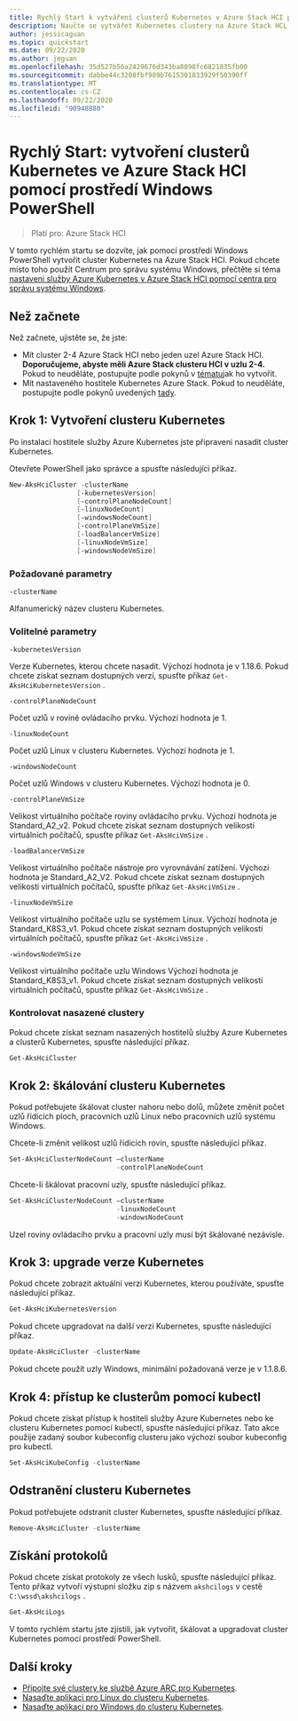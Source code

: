 ```yaml
---
title: Rychlý Start k vytváření clusterů Kubernetes v Azure Stack HCI pomocí prostředí Windows PowerShell
description: Naučte se vytvářet Kubernetes clustery na Azure Stack HCL pomocí Windows PowerShellu.
author: jessicaguan
ms.topic: quickstart
ms.date: 09/22/2020
ms.author: jeguan
ms.openlocfilehash: 35d527b56a2429676d343ba8098fc6821835fb00
ms.sourcegitcommit: dabbe44c3208fbf989b7615301833929f50390ff
ms.translationtype: MT
ms.contentlocale: cs-CZ
ms.lasthandoff: 09/22/2020
ms.locfileid: "90948880"
---
```

# <a name="quickstart-create-kubernetes-clusters-on-azure-stack-hci-using-windows-powershell"></a>Rychlý Start: vytvoření clusterů Kubernetes ve Azure Stack HCI pomocí prostředí Windows PowerShell

> Platí pro: Azure Stack HCI

V tomto rychlém startu se dozvíte, jak pomocí prostředí Windows PowerShell vytvořit cluster Kubernetes na Azure Stack HCI. Pokud chcete místo toho použít Centrum pro správu systému Windows, přečtěte si téma [nastavení služby Azure Kubernetes v Azure Stack HCI pomocí centra pro správu systému Windows](setup.md).

## <a name="before-you-begin"></a>Než začnete

Než začnete, ujistěte se, že jste:

- Mít cluster 2-4 Azure Stack HCI nebo jeden uzel Azure Stack HCI. **Doporučujeme, abyste měli Azure Stack clusteru HCI v uzlu 2-4.** Pokud to neuděláte, postupujte podle pokynů v [tématu](./system-requirements.md)jak ho vytvořit.
- Mít nastaveného hostitele Kubernetes Azure Stack. Pokud to neuděláte, postupujte podle pokynů uvedených [tady](./setup-powershell.md).

## <a name="step-1-create-a-kubernetes-cluster"></a>Krok 1: Vytvoření clusteru Kubernetes

Po instalaci hostitele služby Azure Kubernetes jste připraveni nasadit cluster Kubernetes.

Otevřete PowerShell jako správce a spusťte následující příkaz.

   ```powershell
   New-AksHciCluster -clusterName
                    [-kubernetesVersion]
                    [-controlPlaneNodeCount]
                    [-linuxNodeCount]
                    [-windowsNodeCount]
                    [-controlPlaneVmSize]
                    [-loadBalancerVmSize]
                    [-linuxNodeVmSize]
                    [-windowsNodeVmSize]
   ```

### <a name="required-parameters"></a>Požadované parametry

`-clusterName`

Alfanumerický název clusteru Kubernetes.

### <a name="optional-parameters"></a>Volitelné parametry

`-kubernetesVersion`

Verze Kubernetes, kterou chcete nasadit. Výchozí hodnota je v 1.18.6. Pokud chcete získat seznam dostupných verzí, spusťte příkaz `Get-AksHciKubernetesVersion` .

`-controlPlaneNodeCount`

Počet uzlů v rovině ovládacího prvku. Výchozí hodnota je 1.

`-linuxNodeCount`

Počet uzlů Linux v clusteru Kubernetes. Výchozí hodnota je 1.

`-windowsNodeCount`

Počet uzlů Windows v clusteru Kubernetes. Výchozí hodnota je 0.

`-controlPlaneVmSize`

Velikost virtuálního počítače roviny ovládacího prvku. Výchozí hodnota je Standard_A2_v2. Pokud chcete získat seznam dostupných velikostí virtuálních počítačů, spusťte příkaz `Get-AksHciVmSize` .

`-loadBalancerVmSize`

Velikost virtuálního počítače nástroje pro vyrovnávání zatížení. Výchozí hodnota je Standard_A2_V2. Pokud chcete získat seznam dostupných velikostí virtuálních počítačů, spusťte příkaz `Get-AksHciVmSize` .

`-linuxNodeVmSize`

Velikost virtuálního počítače uzlu se systémem Linux. Výchozí hodnota je Standard_K8S3_v1. Pokud chcete získat seznam dostupných velikostí virtuálních počítačů, spusťte příkaz `Get-AksHciVmSize` .

`-windowsNodeVmSize`

Velikost virtuálního počítače uzlu Windows Výchozí hodnota je Standard_K8S3_v1. Pokud chcete získat seznam dostupných velikostí virtuálních počítačů, spusťte příkaz `Get-AksHciVmSize` .

### <a name="check-your-deployed-clusters"></a>Kontrolovat nasazené clustery

Pokud chcete získat seznam nasazených hostitelů služby Azure Kubernetes a clusterů Kubernetes, spusťte následující příkaz.

```powershell
Get-AksHciCluster
```

## <a name="step-2-scale-a-kubernetes-cluster"></a>Krok 2: škálování clusteru Kubernetes

Pokud potřebujete škálovat cluster nahoru nebo dolů, můžete změnit počet uzlů řídicích ploch, pracovních uzlů Linux nebo pracovních uzlů systému Windows.

Chcete-li změnit velikost uzlů řídicích rovin, spusťte následující příkaz.

```powershell
Set-AksHciClusterNodeCount –clusterName
                           -controlPlaneNodeCount
```

Chcete-li škálovat pracovní uzly, spusťte následující příkaz.

```powershell
Set-AksHciClusterNodeCount –clusterName
                           -linuxNodeCount
                           -windowsNodeCount
```

Uzel roviny ovládacího prvku a pracovní uzly musí být škálované nezávisle.

## <a name="step-3-upgrade-kubernetes-version"></a>Krok 3: upgrade verze Kubernetes

Pokud chcete zobrazit aktuální verzi Kubernetes, kterou používáte, spusťte následující příkaz.

```powershell
Get-AksHciKubernetesVersion
```

Pokud chcete upgradovat na další verzi Kubernetes, spusťte následující příkaz.

```powershell
Update-AksHciCluster -clusterName
```

Pokud chcete použít uzly Windows, minimální požadovaná verze je v 1.1.8.6.

## <a name="step-4-access-your-clusters-using-kubectl"></a>Krok 4: přístup ke clusterům pomocí kubectl

Pokud chcete získat přístup k hostiteli služby Azure Kubernetes nebo ke clusteru Kubernetes pomocí kubectl, spusťte následující příkaz. Tato akce použije zadaný soubor kubeconfig clusteru jako výchozí soubor kubeconfig pro kubectl.

```powershell
Set-AksHciKubeConfig -clusterName
```

## <a name="delete-a-kubernetes-cluster"></a>Odstranění clusteru Kubernetes

Pokud potřebujete odstranit cluster Kubernetes, spusťte následující příkaz.

```powershell
Remove-AksHciCluster -clusterName
```

## <a name="get-logs"></a>Získání protokolů

Pokud chcete získat protokoly ze všech lusků, spusťte následující příkaz. Tento příkaz vytvoří výstupní složku zip s názvem `akshcilogs` v cestě `C:\wssd\akshcilogs` .

```powershell
Get-AksHciLogs
```

V tomto rychlém startu jste zjistili, jak vytvořit, škálovat a upgradovat cluster Kubernetes pomocí prostředí PowerShell.

## <a name="next-steps"></a>Další kroky

- [Připojte své clustery ke službě Azure ARC pro Kubernetes](./connect-to-arc.md).
- [Nasaďte aplikaci pro Linux do clusteru Kubernetes](./deploy-linux-application.md).
- [Nasaďte aplikaci pro Windows do clusteru Kubernetes](./deploy-windows-application.md).
